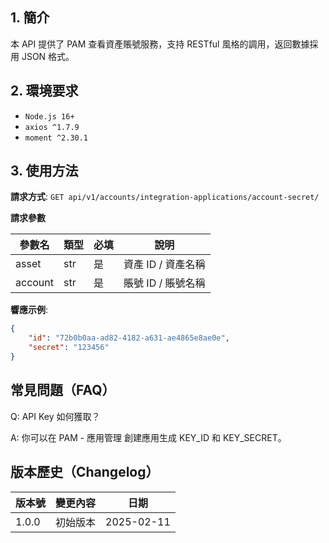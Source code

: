 ## 1. 簡介

本 API 提供了 PAM 查看資產賬號服務，支持 RESTful 風格的調用，返回數據採用 JSON 格式。

## 2. 環境要求

- `Node.js 16+`
- `axios ^1.7.9`
- `moment ^2.30.1`

## 3. 使用方法

**請求方式**: `GET api/v1/accounts/integration-applications/account-secret/`

**請求參數**

| 參數名    | 類型   | 必填 | 說明            |
|----------|------|-----|---------------|
| asset    | str  | 是   | 資產 ID / 資產名稱 |
| account  | str  | 是   | 賬號 ID / 賬號名稱 |

**響應示例**:
```json
{
    "id": "72b0b0aa-ad82-4182-a631-ae4865e8ae0e", 
    "secret": "123456"
}
```

## 常見問題（FAQ）

Q: API Key 如何獲取？

A: 你可以在 PAM - 應用管理 創建應用生成 KEY_ID 和 KEY_SECRET。

## 版本歷史（Changelog）


| 版本號   | 變更內容              | 日期         |
| ----- | ----------------- |------------|
| 1.0.0 | 初始版本              | 2025-02-11 |